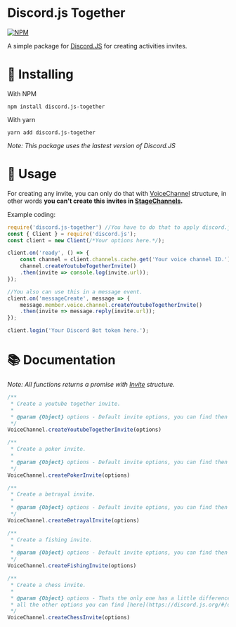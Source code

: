 <p align="center">
<h1><strong>Discord.js Together</strong></h1>

[![NPM](https://nodei.co/npm/discord.js-together.png)](https://nodei.co/npm/discord-together/)

A simple package for [Discord.JS](https://www.npmjs.com/package/discord.js) for creating activities invites.

# 📌 Installing

With NPM
```
npm install discord.js-together
```

With yarn
```
yarn add discord.js-together
```

*Note: This package uses the lastest version of Discord.JS*

# 🔌 Usage

For creating any invite, you can only do that with [VoiceChannel](https://discord.js.org/#/docs/main/stable/class/VoiceChannel) structure, in other words **you can't create this invites in [StageChannels](https://discord.js.org/#/docs/main/stable/class/StageChannel).**

Example coding:
```js
require('discord.js-together') //You have to do that to apply discord.js-together functions.
const { Client } = require('discord.js');
const client = new Client(/*Your options here.*/);

client.on('ready', () => {
    const channel = client.channels.cache.get('Your voice channel ID.');
    channel.createYoutubeTogetherInvite()
    .then(invite => console.log(invite.url));
});

//You also can use this in a message event.
client.on('messageCreate', message => {
    message.member.voice.channel.createYoutubeTogetherInvite()
    .then(invite => message.reply(invite.url));
});

client.login('Your Discord Bot token here.');
```

# 📚 Documentation

*Note: All functions returns a promise with [Invite](https://discord.js.org/#/docs/main/stable/class/Invite) structure.*

```js
/**
 * Create a youtube together invite.
 * 
 * @param {Object} options - Default invite options, you can find then [here](https://discord.js.org/#/docs/main/stable/typedef/CreateInviteOptions)
 */
VoiceChannel.createYoutubeTogetherInvite(options)

/**
 * Create a poker invite.
 * 
 * @param {Object} options - Default invite options, you can find then [here](https://discord.js.org/#/docs/main/stable/typedef/CreateInviteOptions)
 */
VoiceChannel.createPokerInvite(options)

/**
 * Create a betrayal invite.
 * 
 * @param {Object} options - Default invite options, you can find then [here](https://discord.js.org/#/docs/main/stable/typedef/CreateInviteOptions)
 */
VoiceChannel.createBetrayalInvite(options)

/**
 * Create a fishing invite.
 * 
 * @param {Object} options - Default invite options, you can find then [here](https://discord.js.org/#/docs/main/stable/typedef/CreateInviteOptions)
 */
VoiceChannel.createFishingInvite(options)

/**
 * Create a chess invite.
 * 
 * @param {Object} options - Thats the only one has a little difference, you can pass parameter "dev" for creating a development chess,
 * all the other options you can find [here](https://discord.js.org/#/docs/main/stable/typedef/CreateInviteOptions)
 */
VoiceChannel.createChessInvite(options)
```